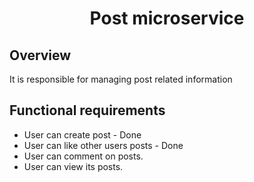 <h1 style="text-align: center">Post microservice</h1>

<h2>Overview</h2>
<p>It is responsible for managing post related information </p>

<h2>Functional requirements</h2>
<ul>
    <li>User can create post - Done</li>
    <li>User can like other users posts - Done</li>
    <li>User can comment on posts.</li>
    <li>User can view its posts.</li>
</ul>
